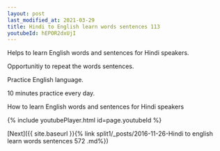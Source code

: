 ```yaml
---
layout: post
last_modified_at: 2021-03-29
title: Hindi to English learn words sentences 113 
youtubeId: hEPOR2dxUjI
---
```

 
 
Helps to learn English words and sentences for Hindi speakers.

Opportunitiy to repeat the words sentences. 

Practice English language. 
 
10 minutes practice every day. 
 
How to learn English words and sentences for Hindi speakers 
 
{% include youtubePlayer.html id=page.youtubeId %}
 
 
[Next]({{ site.baseurl }}{% link  split1/_posts/2016-11-26-Hindi to english learn words sentences 572 .md%})
 
